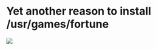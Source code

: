 <!--
id: 53216821
link: http://tumblr.atmos.org/post/53216821/yet-another-reason-to-install-usr-games-fortune
slug: yet-another-reason-to-install-usr-games-fortune
date: Sun Oct 05 2008 16:32:47 GMT-0700 (PDT)
publish: 2008-10-05
tags: 
title: Yet another reason to install /usr/games/fortune
-->


Yet another reason to install /usr/games/fortune
================================================

![](http://31.media.tumblr.com/ZyX8UpfyneputembVxy3C8DIo1_500.jpg)

